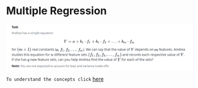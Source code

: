 
# Multiple Regression
![](https://github.com/VishwasDevnani/10Days-OF-Stats/blob/main/Day09/Images/Task1.png)

`To understand the concepts click` [here](https://github.com/VishwasDevnani/10Days-OF-Stats/blob/main/Day09/tutorial-day9.md)

